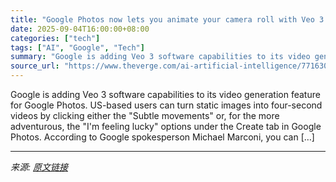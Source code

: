 ```yaml
---
title: "Google Photos now lets you animate your camera roll with Veo 3 for free"
date: 2025-09-04T16:00:00+08:00
categories: ["tech"]
tags: ["AI", "Google", "Tech"]
summary: "Google is adding Veo 3 software capabilities to its video generation feature for Google Photos. US-based users can turn static images into four-second videos by clicking either the \"Subtle movements\" "
source_url: "https://www.theverge.com/ai-artificial-intelligence/771630/google-photos-veo3-video-animate-camera-roll"
---
```


Google is adding Veo 3 software capabilities to its video generation feature for Google Photos. US-based users can turn static images into four-second videos by clicking either the "Subtle movements" or, for the more adventurous, the "I'm feeling lucky" options under the Create tab in Google Photos. According to Google spokesperson Michael Marconi, you can [&#8230;]

---

*来源: [原文链接](https://www.theverge.com/ai-artificial-intelligence/771630/google-photos-veo3-video-animate-camera-roll)*
